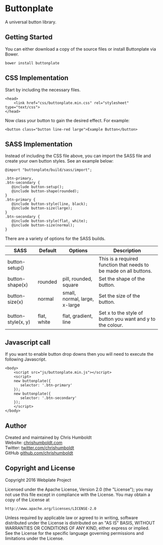# Buttonplate
A universal button library.

## Getting Started
You can either download a copy of the source files or install Buttonplate via Bower.

```
bower install buttonplate
```

## CSS Implementation
Start by including the necessary files.

```
<head>
	<link href="css/buttonplate.min.css" rel="stylesheet" type="text/css">
</head>
```

Now class your button to gain the desired effect. For example:

```
<button class="button line-red large">Example Button</button>
```

## SASS Implementation
Instead of including the CSS file above, you can import the SASS file and create your own button styles. See an example below:

```
@import "buttonplate/build/sass/import";

.btn-primary,
.btn-secondary {
   @include button-setup();
   @include button-shape(rounded);
}
.btn-primary {
   @include button-style(line, black);
   @include button-size(large);
}
.btn-secondary {
   @include button-style(flat, white);
   @include button-size(normal);
}
```

There are a variety of options for the SASS builds.

SASS | Default | Options | Description
---- | ---- | ---- | ----
button-setup() | | | This is a required function that needs to be made on all buttons.
button-shape(x) | rounded | pill, rounded, square | Set the shape of the button.
button-size(x) | normal | small, normal, large, x-large | Set the size of the button.
button-style(x, y) | flat, white | flat, gradient, line | Set x to the style of button you want and y to the colour.

## Javascript call
If you want to enable button drop downs then you will need to execute the following Javascript.

```
<body>
	<script src="js/buttonplate.min.js"></script>
	<script>
	new buttonplate({
	   selector: '.btn-primary'
	});
	new buttonplate({
	   selector: '.btn-secondary'
	});
	</script>
</body>
```

## Author
Created and maintained by Chris Humboldt<br>
Website: <a href="http://chrishumboldt.com/">chrishumboldt.com</a><br>
Twitter: <a href="https://twitter.com/chrishumboldt">twitter.com/chrishumboldt</a><br>
GitHub <a href="https://github.com/chrishumboldt">github.com/chrishumboldt</a><br>

## Copyright and License
Copyright 2016 Webplate Project

Licensed under the Apache License, Version 2.0 (the "License");
you may not use this file except in compliance with the License.
You may obtain a copy of the License at

    http://www.apache.org/licenses/LICENSE-2.0

Unless required by applicable law or agreed to in writing, software
distributed under the License is distributed on an "AS IS" BASIS,
WITHOUT WARRANTIES OR CONDITIONS OF ANY KIND, either express or implied.
See the License for the specific language governing permissions and
limitations under the License.
